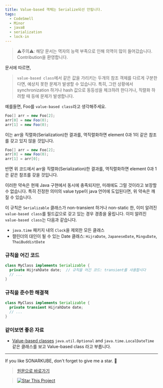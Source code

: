 ```yaml
---
title: Value-based 객체는 Serialize되선 안됩니다.
tags:
  - CodeSmell
  - Minor
  - java8
  - serialization
  - lock-in
---
```


> ⚠️주의⚠️: 해당 문서는 역자의 능력 부족으로 인해 의역이 많이 들어갔습니다. Contribution을 환영합니다.

문서에 따르면,

> `value-based class`에서 같은 값을 가리키는 두개의 참조 객체를 다르게 구분한다면, 예상치 못한 문제가 발생할 수 있습니다. 특히, 그런 상황에서 synchronization 하거나 hash 값으로 동등성을 체크하려 한다거나, 직렬화 하려할 때 등에 문제가 발생합니다.

예를들면, Foo를 `value-based class`라고 생각해주세요.

```java
Foo[] arr = new Foo[2];
arr[0] = new Foo(0);
arr[1] = new Foo(0);
```

이는 arr을 직렬화(Serialization)한 결과를, 역직렬화하면 element 0과 1이 같은 참조를 갖고 있지 않을 것입니다.

```java
Foo[] arr = new Foo[2];
arr[0] = new Foo(0);
arr[1] = arr[0];
```

반면 위 코드에서 arr을 직렬화(Serialization)한 결과를, 역직렬화하면 element 0과 1은 같은 참조를 갖을 것입니다.

이러한 약속은 현재 Java 구현에서 동시에 충족되지만, 미래에도 그럴 것이라고 보장할 수 없습니다.
특히 진정한 의미의 value type이 java 언어에 도입된다면, 위 약속은 깨질 수 있습니다.

이 규칙은 `Serializable` 클래스가 non-transient 하거나 non-static 한, 이미 알려진 `value-based class`를 필드값으로 갖고 있는 경우 경종을 울립니다.
이미 알려진 `value-based class`는 다음과 같습니다.

- `java.time` 패키지 내의 `Clock`을 제외한 모든 클래스
- 캘린더의 대인이 될 수 있는 Date 클래스: `HijraDate`, `JapaneseDate`, `MinguDate`, `ThaiBuddistDate`

### 규칙을 어긴 코드

```java
class MyClass implements Serializable {
  private HijrahDate date;  // 규칙을 어긴 코드: transient를 사용합시다
  // ...
}
```

### 규칙을 준수한 해결책

```java
class MyClass implements Serializable {
  private transient HijrahDate date;
  // ...
}
```

### 같이보면 좋은 자료

- [Value-based classes](https://docs.oracle.com/javase/8/docs/api/java/lang/doc-files/ValueBased.html) `java.util.Optional` and `java.time.LocalDateTime`같은 클래스를 보고 Value-based class 라고 부릅니다.

---

If you like SONARKUBE, don't forget to give me a star. :star2:

> [원문으로 바로가기](https://rules.sonarsource.com/java/tag/java8/RSPEC-3437)

> [![Star This Project](https://img.shields.io/github/stars/kantabile/sonarkube.svg?label=Stars&style=social)](https://github.com/kantabile/sonarkube)
